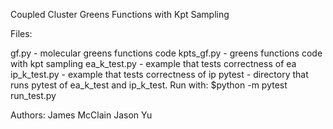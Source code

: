 Coupled Cluster Greens Functions with Kpt Sampling

Files:

gf.py - molecular greens functions code
kpts_gf.py - greens functions code with kpt sampling
ea_k_test.py - example that tests correctness of ea
ip_k_test.py - example that tests correctness of ip
pytest - directory that runs pytest of ea_k_test and ip_k_test. Run with:
         $python -m pytest run_test.py


Authors:
James McClain
Jason Yu
